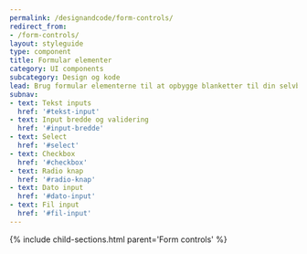 ```yaml
---
permalink: /designandcode/form-controls/
redirect_from:
- /form-controls/
layout: styleguide
type: component
title: Formular elementer
category: UI components
subcategory: Design og kode
lead: Brug formular elementerne til at opbygge blanketter til din selvbetjeningsløsning. 
subnav:
- text: Tekst inputs
  href: '#tekst-input'
- text: Input bredde og validering
  href: '#input-bredde'
- text: Select
  href: '#select'
- text: Checkbox
  href: '#checkbox'
- text: Radio knap
  href: '#radio-knap'
- text: Dato input
  href: '#dato-input'
- text: Fil input
  href: '#fil-input'
---
```


{% include child-sections.html parent='Form controls' %}
